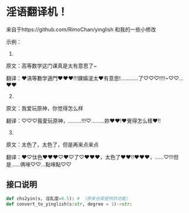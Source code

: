 # 淫语翻译机！

来自于https://github.com/RimoChan/yinglish 和我的一些小修改

示例：

1.

原文：高等数学这门课真是太有意思了~

翻译：♥滈等數学適門♥♥♥!!!錁嫃湜太♥有意思!…………了♡♡♡!!!!~♡♡…♥♥

2.

原文：我爱玩原神，你觉得怎么样

翻译：♡♡♡莪愛玩原神，………!!!♡………妳♥♥!♥覺得怎么樣♥!!

3.

原文：太色了，太色了，但是再来点来点

翻译：♥♡忲色♥♥♥♡♥♡了♡♥♥♥，太色了♥♥!!♥♥♥，……♡!!!但是……侢唻♡♡…點唻點♡♡


## 接口说明

```python
def chs2yin(s, 淫乱度=0.5): # （原来仓库提供的功能）
def convert_to_yinglish(s:str, degree = 1)->str:
```
